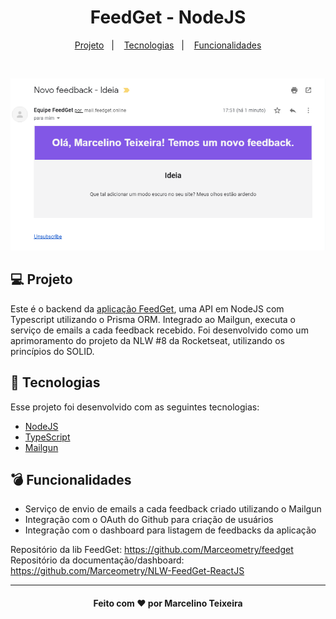 <h1 align="center">
  FeedGet - NodeJS
</h1>

<p align="center">
  <a href="#-projeto">Projeto</a>&nbsp;&nbsp;&nbsp;|&nbsp;&nbsp;&nbsp;
  <a href="#-tecnologias">Tecnologias</a>&nbsp;&nbsp;&nbsp;|&nbsp;&nbsp;&nbsp;
  <a href="#-funcionalidades">Funcionalidades</a>
</p>

<br>

<p align="center">
  <img alt="Project Mockup" src="./.github/feedget-email-example.png">
</p>

## 💻 Projeto

Este é o backend da <a href="https://feedget.online" target="_blank">aplicação FeedGet</a>, uma API em NodeJS com Typescript utilizando o Prisma ORM. Integrado ao Mailgun, executa o serviço de emails a cada feedback recebido. Foi desenvolvido como um aprimoramento do projeto da NLW #8 da Rocketseat, utilizando os princípios do SOLID.

## 🧪 Tecnologias

Esse projeto foi desenvolvido com as seguintes tecnologias:

- [NodeJS](https://nodejs.org/)
- [TypeScript](https://www.typescriptlang.org/)
- [Mailgun](https://www.mailgun.com/)

## 💣 Funcionalidades

- Serviço de envio de emails a cada feedback criado utilizando o Mailgun
- Integração com o OAuth do Github para criação de usuários
- Integração com o dashboard para listagem de feedbacks da aplicação

<div>Repositório da lib FeedGet: <a href="https://github.com/Marceometry/feedget" target="_blank">https://github.com/Marceometry/feedget</a></div>
<div>Repositório da documentação/dashboard: <a href="https://github.com/Marceometry/NLW-FeedGet-ReactJS" target="_blank">https://github.com/Marceometry/NLW-FeedGet-ReactJS</a></div>

---

<h4 align="center"> Feito com ♥ por Marcelino Teixeira </h4>
